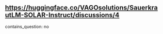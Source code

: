 ## https://huggingface.co/VAGOsolutions/SauerkrautLM-SOLAR-Instruct/discussions/4

contains_question: no